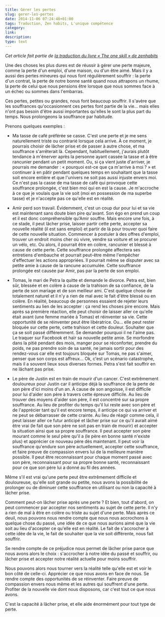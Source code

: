```yaml
---
title: Gérer les pertes
slug: gerer-les-pertes
date: 2014-11-06 07:24:48+01:00
tags: Traduction, Zen habits, L'unique compétence
category: 
link: 
description: 
type: text
---
```


_Cet article fait partie de [la traduction du livre « The one skill » de zenhabits](/blog/traduction-du-livre-the-one-skill-de-zenhabits/)_

Une des choses les plus dures est de réussir à gérer une perte majeure, comme la perte d'un emploi, d'une maison, ou d'un être aimé. Mais il y a aussi des pertes mineures qui nous font régulièrement souffrir : la perte d'un contrat, la perte de notre bonne santé quand nous attrapons un rhume, la perte de celui que nous pensions être lorsque que nous sommes face à un échec ou sommes dans l'embarras.
<!-- TEASER_END -->
Ces pertes, petites ou grandes, nous font beaucoup souffrir. Il s'avère que les souffrances qu'occasionnent ces pertes font partie de la vie… mais elles n'ont pas besoin d'être aussi importantes qu'elles le sont la plus part du temps. Nous prolongeons la souffrance par habitude.

Prenons quelques exemples :

- Ma tasse de café préférée se casse. C'est une perte et je me sens naturellement triste ou contrarié lorsque cela arrive. À ce moment, je pourrais choisir de lâcher prise et de passer à autre chose, et ma souffrance s'arrêterait là. Cependant, habituellement, j'aurais plutôt tendance à m'énerver après la personne ayant cassée la tasse et à être rancunier pendant un petit moment. Ou, si ça vient juste d'arriver, je pourrais me demander : « pourquoi est-ce que ça m'arrive à moi ? » et continuer à en pâtir pendant quelques temps en souhaitant que la tasse soit encore entière et que l'univers ne soit pas aussi injuste envers moi. Ce n'est pas la casse de ma tasse de café qui provoque cette souffrance prolongée, c'est bien moi qui en est la cause. Je m'accroche à ce que je voulais que la vie soit (moi en possession de ma superbe tasse) et je n'accepte pas ce qu'elle est en réalité.

- Amir perd son travail. Évidemment, c'est un coup dur pour lui et sa vie est maintenant sans doute bien pire qu'avant. Son égo en prend un coup et il est donc compréhensible qu'Amir souffre. Mais encore une fois, à ce stade, il peut lâcher prise, laisser partir cette perte, accepter sa nouvelle réalité (il est sans emploi) et partir de là pour trouver quoi faire de cette nouvelle situation. Commencer à postuler à des offres d'emploi, trouver un endroit moins cher où vivre, vendre sa voiture et se procurer un vélo, etc. Ou alors, il pourrait être en colère, rancunier et blessé à cause de cette perte. Cette souffrance prolongée affectera ses entretiens d'embauche et pourrait peut-être même l'empêcher d'effectuer les actions appropriées. Il pourrait même se disputer avec sa petite amie à cause de la rancune accumulée. Cette souffrance prolongée est causée par Amir, pas par la perte de son emploi.

- Tomas, le mari de Petra la quitte et demande le divorce. Petra est, bien sûr, blessée et en colère à cause de la trahison de sa confiance, de la perte de son mariage et de son meilleur ami. C'est quelque chose de totalement naturel et il n'y a rien de mal avec le fait d'être blessé ou en colère. En réalité, beaucoup de personnes essaient de rejeter leurs sentiments au lien de les accepter : ça rend les choses pire encore. Mais après sa première réaction, elle peut choisir de laisser aller ce qu'elle était avant (une femme mariée à Tomas) et réinventer sa vie. Cette opportunité de se réinventer peut être libératrice. Ou… elle peut rester bloquée sur cette perte, cette trahison et cette douleur. Souhaiter que ça se soit passé différemment. Se demander pourquoi il ne l'aime pas. Le traquer sur Facebook et haïr sa nouvelle petite amie. Se morfondre dans la pitié pendant des mois, manger pour se réconforter, prendre du poids, ne pas prendre soin de sa santé, ne jamais sortir pour des rendez-vous car elle est toujours bloquée sur Tomas, ne pas s'aimer, penser que son corps est affreux… Ok, c'est un scénario catastrophe, mais il a souvent lieux sous diverses formes. Petra s'est fait souffrir en ne lâchant pas prise.

- Le père de Justin est en train de mourir d'un cancer. C'est extrêmement douloureux pour Justin car il anticipe déjà la souffrance de la perte de son père d'ici moins d'un an. À cause de son angoisse, il est difficile pour lui d'aider son père à travers cette épreuve difficile. Au lieu de trouver des moyens d'aider son père, il est concentré sur sa propre souffrance. Au lieu de profiter du temps qu'il lui reste avec son père et de l'apprécier tant qu'il est encore temps, il anticipe ce qui va arriver et ne peut se débarrasser de cette crainte. Au lieu de réagir comme cela, il peut laisser aller ce futur anticipé et lâcher prise sur ce qu'il aurait aimé être vrai (le fait que son père ne soit pas en train de mourir) et accepter la situation ainsi que sa propre souffrance. Il peut accepter son père mourant comme le seul père qu'il a (le père en bonne santé n'existe plus) et apprécier ce nouveau père dès maintenant. Il peut voir la souffrance qu'endure son père actuellement, accepter cette souffrance, et faire preuve de compassion envers lui de la meilleure manière possible. Il peut être reconnaissant pour chaque moment passé avec son père, reconnaissant pour sa propre bonne santé, reconnaissant pour ce que son père lui a donné au fil des années.

Même s'il est vrai qu'une perte peut être extrêmement difficile et douloureuse, qu'elle soit grande ou petite, nous avons la possibilité de prolonger ou de diminuer cette souffrance en utilisant ou non la capacité à lâcher prise.

Comment peut-on lâcher prise après une perte ? Et bien, tout d'abord, on peut commencer par accepter nos sentiments au sujet de cette perte. Il n'y a rien de mal à être en colère ou triste au sujet d'une perte. Mais après ce deuil, nous pouvons nous rendre compte que nous nous accrochons à quelque chose du passé, une idée de ce que nous aurions aimé que la vie soit au lieu d'accepter ce qu'elle est en réalité. Le fait de s'accrocher à cette idée de la vie, le fait de souhaiter que la vie soit différente, nous fait souffrir.

Se rendre compte de ce préjudice nous permet de lâcher prise parce que nous avons alors le choix : s'accrocher à notre idée du passé et souffrir, ou lâcher prise et accepter notre réalité actuelle pour moins souffrir.

Nous pouvons alors nous tourner vers la réalité telle qu'elle est et voir le bon côté de celle-ci. Apprécier ce que nous avons en face de nous. Se rendre compte des opportunités de se réinventer. Faire preuve de compassion envers nous même et les autres qui souffrent d'une perte. Profiter de la nouvelle vie dont nous disposons, car c'est tout ce que nous avons.

C'est la capacité à lâcher prise, et elle aide énormément pour tout type de perte.

